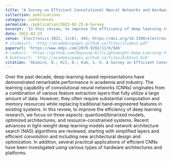 ```yaml
---
title: "A Survey on Efficient Convolutional Neural Networks and Hardware Acceleration"
collection: publications
category: conferences
permalink: /publication/2022-02-23-A-Survey 
excerpt: 'In this review, to improve the efficiency of deep learning research, we focus on three aspects: quantized/binarized models, optimized architectures, and resource-constrained systems.'
date: 2022-02-23
venue: 'Electronics 2022, 11(6), 945; https://doi.org/10.3390/electronics11060945'
# slidesurl: 'http://academicpages.github.io/files/slides1.pdf'
paperurl: 'https://www.mdpi.com/2079-9292/11/6/945'
# codeurl: 'https://github.com/Dayoung-Kil/Lightweight-Deep-Learning-for-Room-Layout-Estimation-with-a-Single-Panoramic-Image'
# bibtexurl: 'http://academicpages.github.io/files/bibtex1.bib'
citation: 'Ghimire, D.; Kil, D.; Kim, S.-h. A Survey on Efficient Convolutional Neural Networks and Hardware Acceleration. Electronics 2022, 11, 945. https://doi.org/10.3390/electronics11060945'
---
```

Over the past decade, deep-learning-based representations have demonstrated remarkable performance in academia and industry. The learning capability of convolutional neural networks (CNNs) originates from a combination of various feature extraction layers that fully utilize a large amount of data. However, they often require substantial computation and memory resources while replacing traditional hand-engineered features in existing systems. In this review, to improve the efficiency of deep learning research, we focus on three aspects: quantized/binarized models, optimized architectures, and resource-constrained systems. Recent advances in light-weight deep learning models and network architecture search (NAS) algorithms are reviewed, starting with simplified layers and efficient convolution and including new architectural design and optimization. In addition, several practical applications of efficient CNNs have been investigated using various types of hardware architectures and platforms.


